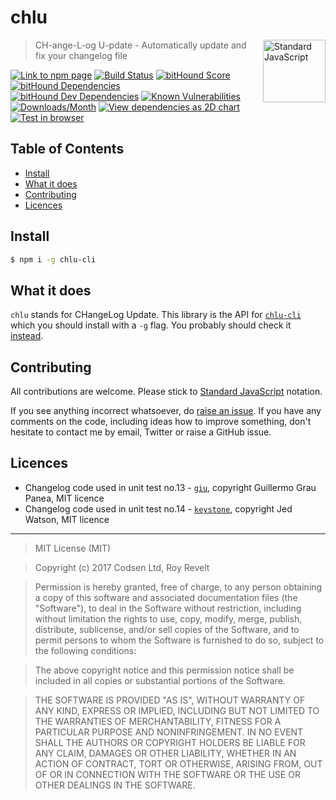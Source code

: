 # chlu

<a href="https://standardjs.com" style="float: right; padding: 0 0 20px 20px;"><img src="https://cdn.rawgit.com/feross/standard/master/sticker.svg" alt="Standard JavaScript" width="100" align="right"></a>

> CH-ange-L-og U-pdate - Automatically update and fix your changelog file

[![Link to npm page][npm-img]][npm-url]
[![Build Status][travis-img]][travis-url]
[![bitHound Score][bithound-img]][bithound-url]
[![bitHound Dependencies][deps-img]][deps-url]
[![bitHound Dev Dependencies][dev-img]][dev-url]
[![Known Vulnerabilities][vulnerabilities-img]][vulnerabilities-url]
[![Downloads/Month][downloads-img]][downloads-url]
[![View dependencies as 2D chart][deps2d-img]][deps2d-url]
[![Test in browser][runkit-img]][runkit-url]

## Table of Contents

<!-- START doctoc generated TOC please keep comment here to allow auto update -->
<!-- DON'T EDIT THIS SECTION, INSTEAD RE-RUN doctoc TO UPDATE -->


- [Install](#install)
- [What it does](#what-it-does)
- [Contributing](#contributing)
- [Licences](#licences)

<!-- END doctoc generated TOC please keep comment here to allow auto update -->

## Install

```sh
$ npm i -g chlu-cli
```

## What it does

`chlu` stands for CHangeLog Update. This library is the API for [`chlu-cli`](https://github.com/codsen/chlu-cli) which you should install with a `-g` flag. You probably should check it [instead](https://github.com/codsen/chlu-cli).

## Contributing

All contributions are welcome. Please stick to [Standard JavaScript](https://standardjs.com) notation.

If you see anything incorrect whatsoever, do [raise an issue](https://github.com/codsen/chlu/issues). If you have any comments on the code, including ideas how to improve something, don't hesitate to contact me by email, Twitter or raise a GitHub issue.

## Licences

- Changelog code used in unit test no.13 - [`giu`](https://github.com/guigrpa/giu/), copyright Guillermo Grau Panea, MIT licence
- Changelog code used in unit test no.14 - [`keystone`](https://github.com/keystonejs/keystone/), copyright Jed Watson, MIT licence

---

> MIT License (MIT)

> Copyright (c) 2017 Codsen Ltd, Roy Revelt

> Permission is hereby granted, free of charge, to any person obtaining a copy
of this software and associated documentation files (the "Software"), to deal
in the Software without restriction, including without limitation the rights
to use, copy, modify, merge, publish, distribute, sublicense, and/or sell
copies of the Software, and to permit persons to whom the Software is
furnished to do so, subject to the following conditions:

> The above copyright notice and this permission notice shall be included in all
copies or substantial portions of the Software.

> THE SOFTWARE IS PROVIDED "AS IS", WITHOUT WARRANTY OF ANY KIND, EXPRESS OR
IMPLIED, INCLUDING BUT NOT LIMITED TO THE WARRANTIES OF MERCHANTABILITY,
FITNESS FOR A PARTICULAR PURPOSE AND NONINFRINGEMENT. IN NO EVENT SHALL THE
AUTHORS OR COPYRIGHT HOLDERS BE LIABLE FOR ANY CLAIM, DAMAGES OR OTHER
LIABILITY, WHETHER IN AN ACTION OF CONTRACT, TORT OR OTHERWISE, ARISING FROM,
OUT OF OR IN CONNECTION WITH THE SOFTWARE OR THE USE OR OTHER DEALINGS IN THE
SOFTWARE.

[npm-img]: https://img.shields.io/npm/v/chlu.svg
[npm-url]: https://www.npmjs.com/package/chlu

[travis-img]: https://travis-ci.org/codsen/chlu.svg?branch=master
[travis-url]: https://travis-ci.org/codsen/chlu

[bithound-img]: https://www.bithound.io/github/codsen/chlu/badges/score.svg
[bithound-url]: https://www.bithound.io/github/codsen/chlu

[deps-img]: https://www.bithound.io/github/codsen/chlu/badges/dependencies.svg
[deps-url]: https://www.bithound.io/github/codsen/chlu/master/dependencies/npm

[dev-img]: https://www.bithound.io/github/codsen/chlu/badges/devDependencies.svg
[dev-url]: https://www.bithound.io/github/codsen/chlu/master/dependencies/npm

[downloads-img]: https://img.shields.io/npm/dm/chlu.svg
[downloads-url]: https://www.npmjs.com/package/chlu

[vulnerabilities-img]: https://snyk.io/test/github/codsen/chlu/badge.svg
[vulnerabilities-url]: https://snyk.io/test/github/codsen/chlu

[deps2d-img]: https://img.shields.io/badge/deps%20in%202D-see_here-08f0fd.svg
[deps2d-url]: http://npm.anvaka.com/#/view/2d/chlu

[runkit-img]: https://img.shields.io/badge/runkit-test_in_browser-ff9900.svg
[runkit-url]: https://npm.runkit.com/chlu
